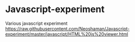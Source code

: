 # Javascript-experiment
Various javascript experiment
https://raw.githubusercontent.com/Neoshaman/Javascript-experiment/master/javascript/HTML%20js%20viewer.html

